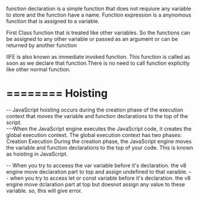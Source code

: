 function declaration is a simple function that does not requiure any variable to store and the function have a name.
 Function expression is a anynomous function that is assigned to a variable.

 First Class function that is treated like other variables. So the functions can be assigned to any other variable or passed as an argument or can be returned by another function 

 IIFE is also known as immediate invoked function. This function is called as soon as we declare that function.There is no need to call function explicitly like other normal function.

 ========
 Hoisting
 ========
 -- JavaScript hoisting occurs during the creation phase of the execution context that moves the variable and function declarations to the top of the script.           
 ---When the JavaScript engine executes the JavaScript code, it creates the global execution context. The 
global execution context has two phases:
    Creation
    Execution
During the creation phase, the JavaScript engine moves the variable and function declarations to the top of your code. This is known as hoisting in JavaScript.

-- When you try to acceess the var variable  before it's declaration. the v8 engine move declaration part to top and assign undefined to that varaible.
-- when you try to access let or const variable before it's declaration. the v8 engine move dclaration part at top but doesnot assign any value to these variable. so, this will give error.

